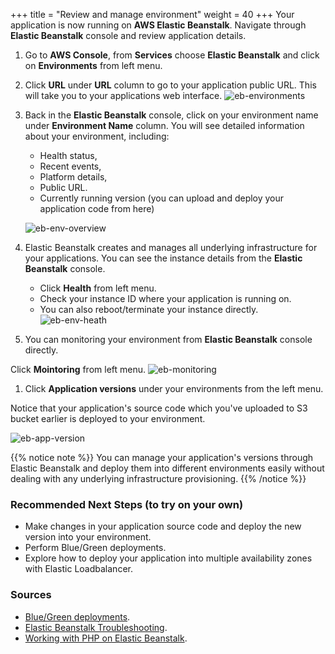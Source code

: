 +++
title = "Review and manage environment"
weight = 40
+++
Your application is now running on **AWS Elastic Beanstalk**. Navigate through **Elastic Beanstalk** console and review application details.

1. Go to **AWS Console**, from **Services** choose **Elastic Beanstalk** and click on **Environments** from left menu.
2. Click **URL** under **URL** column to go to your application public URL. This will take you to your applications web interface.
![eb-environments](/beanstalk/eb-environments.png)


3. Back in the **Elastic Beanstalk** console, click on your environment name under **Environment Name** column. You will see detailed information about your environment, including:
     - Health status,
     - Recent events, 
     - Platform details,
     - Public URL.
     - Currently running version (you can upload and deploy your application code from here)
  
    ![eb-env-overview](/beanstalk/eb-env-overview.png)
4. Elastic Beanstalk creates and manages all underlying infrastructure for your applications. You can see the instance details from the **Elastic Beanstalk** console.
    - Click **Health** from left menu.
    - Check your instance ID where your application is running on.
    - You can also reboot/terminate your instance directly.
![eb-env-heath](/beanstalk/eb-env-health.png)

5. You can monitoring your environment from **Elastic Beanstalk** console directly.

Click **Mointoring** from left menu.
![eb-monitoring](/beanstalk/eb-monitoring.png)

1. Click **Application versions** under your environments from the left menu.

Notice that your application's source code which you've uploaded to S3 bucket earlier is deployed to your environment.

![eb-app-version](/beanstalk/eb-app-version.png)

{{% notice note %}}
You can manage your application's versions through Elastic Beanstalk and deploy them into different environments easily without dealing with any underlying infrastructure provisioning. 
{{% /notice %}} 

### Recommended Next Steps (to try on your own)

- Make changes in your application source code and deploy the new version into your environment.
- Perform Blue/Green deployments.
- Explore how to deploy your application into multiple availability zones with Elastic Loadbalancer.

### Sources

- <a href="https://docs.aws.amazon.com/elasticbeanstalk/latest/dg/using-features.CNAMESwap.html" target="_blank">Blue/Green deployments</a>.
- <a href="https://docs.aws.amazon.com/elasticbeanstalk/latest/dg/troubleshooting.html" target="_blank">Elastic Beanstalk Troubleshooting</a>.
- <a href="https://docs.aws.amazon.com/elasticbeanstalk/latest/dg/create_deploy_PHP_eb.html" target="_blank">Working with PHP on Elastic Beanstalk</a>.
